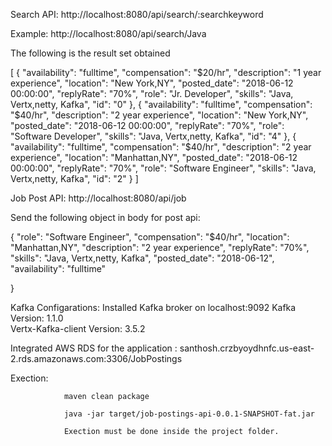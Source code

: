 Search API: http://localhost:8080/api/search/:searchkeyword

Example: http://localhost:8080/api/search/Java

The following is the result set obtained

[
    {
        "availability": "fulltime",
        "compensation": "$20/hr",
        "description": "1 year experience",
        "location": "New York,NY",
        "posted_date": "2018-06-12 00:00:00",
        "replyRate": "70%",
        "role": "Jr. Developer",
        "skills": "Java, Vertx,netty, Kafka",
        "id": "0"
    },
    {
        "availability": "fulltime",
        "compensation": "$40/hr",
        "description": "2 year experience",
        "location": "New York,NY",
        "posted_date": "2018-06-12 00:00:00",
        "replyRate": "70%",
        "role": "Software Developer",
        "skills": "Java, Vertx,netty, Kafka",
        "id": "4"
    },
    {
        "availability": "fulltime",
        "compensation": "$40/hr",
        "description": "2 year experience",
        "location": "Manhattan,NY",
        "posted_date": "2018-06-12 00:00:00",
        "replyRate": "70%",
        "role": "Software Engineer",
        "skills": "Java, Vertx,netty, Kafka",
		"id": "2"
	}
]


Job Post API: http://localhost:8080/api/job

Send the following object in body for post api:

 {
        "role": "Software Engineer",
        "compensation": "$40/hr",
        "location": "Manhattan,NY",
        "description": "2 year experience",
        "replyRate": "70%",
        "skills": "Java, Vertx,netty, Kafka",
        "posted_date": "2018-06-12",
        "availability": "fulltime"

  }
  
Kafka Configarations: Installed Kafka broker on localhost:9092
Kafka Version: 1.1.0 	
Vertx-Kafka-client Version:  3.5.2


Integrated AWS RDS for the application : santhosh.crzbyoydhnfc.us-east-2.rds.amazonaws.com:3306/JobPostings

Exection:

				maven clean package

				java -jar target/job-postings-api-0.0.1-SNAPSHOT-fat.jar

				Exection must be done inside the project folder.
				

	